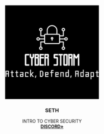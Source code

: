 <!-- Cyber Storm 2022 : ) -->
<br />
<p align="center">
  <a href="https://github.com/averagephotographer/seth">
    <img src="ref/what.png" alt="Logo" width="300" height="300">
  </a>

  <h3 align="center">SETH</h3>

  <p align="center">
    INTRO TO CYBER SECURITY
    <br />
    <a href="https://discord.gg/Hrm9kAus"><strong>DISCORD»</strong></a>
    <br />
  </p>
</p>
